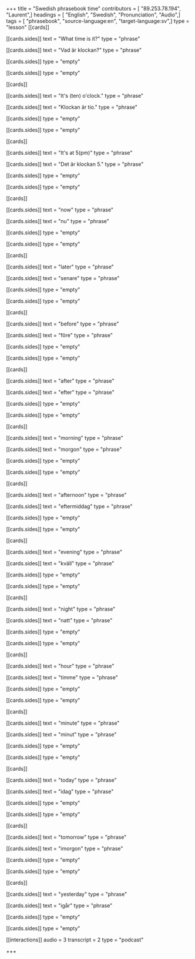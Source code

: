+++
title = "Swedish phrasebook time"
contributors = [ "89.253.78.194", "Laurent",]
headings = [ "English", "Swedish", "Pronunciation", "Audio",]
tags = [ "phrasebook", "source-language:en", "target-language:sv",]
type = "lesson"
[[cards]]

[[cards.sides]]
text = "What time is it?"
type = "phrase"

[[cards.sides]]
text = "Vad är klockan?"
type = "phrase"

[[cards.sides]]
type = "empty"

[[cards.sides]]
type = "empty"

[[cards]]

[[cards.sides]]
text = "It's (ten) o'clock."
type = "phrase"

[[cards.sides]]
text = "Klockan är tio."
type = "phrase"

[[cards.sides]]
type = "empty"

[[cards.sides]]
type = "empty"

[[cards]]

[[cards.sides]]
text = "It's at 5(pm)"
type = "phrase"

[[cards.sides]]
text = "Det är klockan 5."
type = "phrase"

[[cards.sides]]
type = "empty"

[[cards.sides]]
type = "empty"

[[cards]]

[[cards.sides]]
text = "now"
type = "phrase"

[[cards.sides]]
text = "nu"
type = "phrase"

[[cards.sides]]
type = "empty"

[[cards.sides]]
type = "empty"

[[cards]]

[[cards.sides]]
text = "later"
type = "phrase"

[[cards.sides]]
text = "senare"
type = "phrase"

[[cards.sides]]
type = "empty"

[[cards.sides]]
type = "empty"

[[cards]]

[[cards.sides]]
text = "before"
type = "phrase"

[[cards.sides]]
text = "före"
type = "phrase"

[[cards.sides]]
type = "empty"

[[cards.sides]]
type = "empty"

[[cards]]

[[cards.sides]]
text = "after"
type = "phrase"

[[cards.sides]]
text = "efter"
type = "phrase"

[[cards.sides]]
type = "empty"

[[cards.sides]]
type = "empty"

[[cards]]

[[cards.sides]]
text = "morning"
type = "phrase"

[[cards.sides]]
text = "morgon"
type = "phrase"

[[cards.sides]]
type = "empty"

[[cards.sides]]
type = "empty"

[[cards]]

[[cards.sides]]
text = "afternoon"
type = "phrase"

[[cards.sides]]
text = "eftermiddag"
type = "phrase"

[[cards.sides]]
type = "empty"

[[cards.sides]]
type = "empty"

[[cards]]

[[cards.sides]]
text = "evening"
type = "phrase"

[[cards.sides]]
text = "kväll"
type = "phrase"

[[cards.sides]]
type = "empty"

[[cards.sides]]
type = "empty"

[[cards]]

[[cards.sides]]
text = "night"
type = "phrase"

[[cards.sides]]
text = "natt"
type = "phrase"

[[cards.sides]]
type = "empty"

[[cards.sides]]
type = "empty"

[[cards]]

[[cards.sides]]
text = "hour"
type = "phrase"

[[cards.sides]]
text = "timme"
type = "phrase"

[[cards.sides]]
type = "empty"

[[cards.sides]]
type = "empty"

[[cards]]

[[cards.sides]]
text = "minute"
type = "phrase"

[[cards.sides]]
text = "minut"
type = "phrase"

[[cards.sides]]
type = "empty"

[[cards.sides]]
type = "empty"

[[cards]]

[[cards.sides]]
text = "today"
type = "phrase"

[[cards.sides]]
text = "idag"
type = "phrase"

[[cards.sides]]
type = "empty"

[[cards.sides]]
type = "empty"

[[cards]]

[[cards.sides]]
text = "tomorrow"
type = "phrase"

[[cards.sides]]
text = "imorgon"
type = "phrase"

[[cards.sides]]
type = "empty"

[[cards.sides]]
type = "empty"

[[cards]]

[[cards.sides]]
text = "yesterday"
type = "phrase"

[[cards.sides]]
text = "igår"
type = "phrase"

[[cards.sides]]
type = "empty"

[[cards.sides]]
type = "empty"

[[interactions]]
audio = 3
transcript = 2
type = "podcast"

+++
